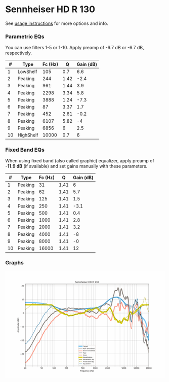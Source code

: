 # Sennheiser HD R 130
See [usage instructions](https://github.com/jaakkopasanen/AutoEq#usage) for more options and info.

### Parametric EQs
You can use filters 1-5 or 1-10. Apply preamp of -6.7 dB or -6.7 dB, respectively.

|   # | Type      |   Fc (Hz) |    Q |   Gain (dB) |
|-----|-----------|-----------|------|-------------|
|   1 | LowShelf  |       105 | 0.7  |         6.6 |
|   2 | Peaking   |       244 | 1.42 |        -2.4 |
|   3 | Peaking   |       961 | 1.44 |         3.9 |
|   4 | Peaking   |      2298 | 3.34 |         5.8 |
|   5 | Peaking   |      3888 | 1.24 |        -7.3 |
|   6 | Peaking   |        87 | 3.37 |         1.7 |
|   7 | Peaking   |       452 | 2.61 |        -0.2 |
|   8 | Peaking   |      6107 | 5.82 |        -4   |
|   9 | Peaking   |      6856 | 6    |         2.5 |
|  10 | HighShelf |     10000 | 0.7  |         6   |

### Fixed Band EQs
When using fixed band (also called graphic) equalizer, apply preamp of **-11.9 dB** (if available) and set gains manually with these parameters.

|   # | Type    |   Fc (Hz) |    Q |   Gain (dB) |
|-----|---------|-----------|------|-------------|
|   1 | Peaking |        31 | 1.41 |         6   |
|   2 | Peaking |        62 | 1.41 |         5.7 |
|   3 | Peaking |       125 | 1.41 |         1.5 |
|   4 | Peaking |       250 | 1.41 |        -3.1 |
|   5 | Peaking |       500 | 1.41 |         0.4 |
|   6 | Peaking |      1000 | 1.41 |         2.8 |
|   7 | Peaking |      2000 | 1.41 |         3.2 |
|   8 | Peaking |      4000 | 1.41 |        -8   |
|   9 | Peaking |      8000 | 1.41 |        -0   |
|  10 | Peaking |     16000 | 1.41 |        12   |

### Graphs
![](./Sennheiser%20HD%20R%20130.png)
